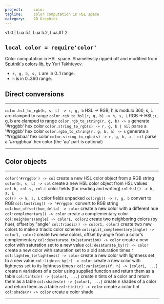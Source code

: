 ```yaml
---
project:     color
tagline:     color computation in HSL space
category:    2D Graphics
---
```


v1.0 | Lua 5.1, Lua 5.2, LuaJIT 2

## `local color = require'color'`

Color computation in HSL space. Shamelessly ripped off and modified from [Sputnik's colors lib][colors lib], by Yuri Takhteyev.

  * `r, g, b, s, L` are in 0..1 range.
  * `h` is in 0..360 range.


## Direct conversions

---------------------------------------------------- ------------------------------------------------
`color.hsl_to_rgb(h, s, L) -> r, g, b`               HSL -> RGB; h is modulo 360; s, L are clamped to range
`color.rgb_to_hsl(r, g, b) -> h, s, L`               RGB -> HSL; r, g, b are clamped to range
`color.rgb_to_string(r, g, b) -> s`                  generate '#rrggbb' hex color
`color.string_to_rgb(s) -> r, g, b | nil`            parse a '#rrggbb' hex color
`color.rgba_to_string(r, g, b, a) -> s`              generate a '#rrggbbaa' hex color
`color.string_to_rgba(s) -> r, g, b, a | nil`        parse a '#rrggbbaa' hex color (the 'aa' part is optional)
---------------------------------------------------- ------------------------------------------------


## Color objects

---------------------------------------------------- ------------------------------------------------
`color('#rrggbb') -> col`                            create a new HSL color object from a RGB string
`color(h, s, L) -> col`                              create a new HSL color object from HSL values
`col.h, col.s, col.L`                                color fields (for reading and writing)
`col:hsl() -> h, s, L` <br> `col() -> h, s, L`       color fields unpacked
`col:rgb() -> r, g, b`                               convert to RGB
`col:tostring() -> '#rrggbb'`                        convert to RGB string
`col:hue_offset(hue_delta) -> color`                 create a new color with a different hue
`col:complementary() -> color`                       create a complementary color
`col:neighbors(angle) -> color1, color2`             create two neighboring colors (by hue), offset by "angle"
`col:triadic() -> color1, color2`                    create two new colors to make a triadic color scheme
`col:split_complementary(angle) -> color1, color2`   create two new colors, offset by angle from a color's complementary
`col:desaturate_to(saturation) -> color`             create a new color with saturation set to a new value
`col:desaturate_by(r) -> color`                      create a new color with saturation set to a old saturation times r
`col:lighten_to(lightness) -> color`                 create a new color with lightness set to a new value
`col:lighten_by(r) -> color`                         create a new color with lightness set to its lightness times r
`col:variations(f, n) -> {color1, ...}`              create n variations of a color using supplied function and return them as a table
`col:tints(n) -> {color1, ...}`                      create n tints of a color and return them as a table
`col:shades(n) -> {color1, ...}`                     create n shades of a color and return them as a table
`col:tint(r) -> color`                               create a color tint
`col:shade(r) -> color`                              create a color shade
---------------------------------------------------- ------------------------------------------------


[colors lib]:    http://sputnik.freewisdom.org/lib/colors/
